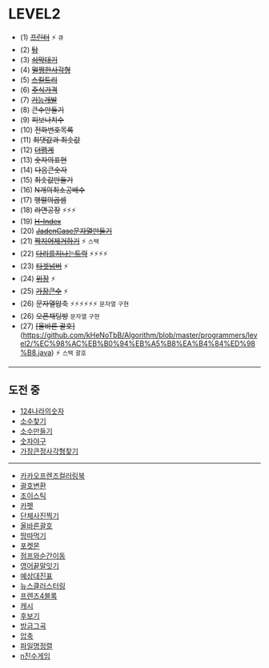 # LEVEL2
* (1) ~~[프린터](https://programmers.co.kr/learn/courses/30/lessons/42587)~~ ⚡️ `큐`
* (2) ~~[탑](https://github.com/kHeNoTbB/Algorithm/blob/master/programmers/level2/%ED%83%91.java)~~
* (3) ~~[쇠막대기]()~~
* (4) ~~[멀쩡한사각형](https://github.com/kHeNoTbB/Algorithm/blob/master/programmers/level2/%EB%A9%80%EC%A9%A1%ED%95%9C%EC%82%AC%EA%B0%81%ED%98%95.java)~~
* (5) ~~[스킬트리](https://github.com/kHeNoTbB/Algorithm/blob/master/programmers/level2/%EC%8A%A4%ED%82%AC%ED%8A%B8%EB%A6%AC.java)~~
* (6) ~~[주식가격](https://github.com/kHeNoTbB/Algorithm/blob/master/programmers/level2/%EC%A3%BC%EC%8B%9D%EA%B0%80%EA%B2%A9.java)~~
* (7) ~~[기능개발](https://github.com/kHeNoTbB/Algorithm/blob/master/programmers/level2/%EA%B8%B0%EB%8A%A5%EA%B0%9C%EB%B0%9C.java)~~
* (8) ~~큰수만들기~~
* (9) ~~피보나치수~~
* (10) ~~전화번호목록~~
* (11) ~~최댓값과 최솟값~~
* (12) ~~[더맵게](https://github.com/kHeNoTbB/Algorithm/blob/master/programmers/level2/%EB%8D%94%EB%A7%B5%EA%B2%8C.java)~~ 
* (13) ~~숫자의표현~~
* (14) ~~다음큰숫자~~
* (15) ~~최솟값만들기~~
* (16) ~~N개의최소공배수~~
* (17) ~~행렬의곱셈~~
* (18) ~~라면공장~~ ⚡️⚡️⚡️
* (19) ~~[H-Index](https://github.com/kHeNoTbB/Algorithm/blob/master/programmers/level2/H-index.java)~~
* (20) ~~[JadenCase문자열만들기](https://github.com/kHeNoTbB/Algorithm/blob/master/programmers/level2/JadenCase%EB%AC%B8%EC%9E%90%EC%97%B4%EB%A7%8C%EB%93%A4%EA%B8%B0.java)~~
* (21) ~~[짝지어제거하기](https://github.com/kHeNoTbB/Algorithm/blob/master/programmers/level2/%EC%A7%9D%EC%A7%80%EC%96%B4%EC%A0%9C%EA%B1%B0%ED%95%98%EA%B8%B0.java)~~ ⚡️ `스택`
* (22) ~~[다리를지나는트럭](https://github.com/kHeNoTbB/Algorithm/blob/master/programmers/level2/%EB%8B%A4%EB%A6%AC%EB%A5%BC%EC%A7%80%EB%82%98%EB%8A%94%ED%8A%B8%EB%9F%AD.java)~~ ⚡️⚡️⚡️⚡️
* (23) ~~[타겟넘버](https://github.com/kHeNoTbB/Algorithm/blob/master/programmers/level2/%ED%83%80%EA%B2%9F%EB%84%98%EB%B2%84.java)~~ ⚡️
* (24) ~~[위장](https://github.com/kHeNoTbB/Algorithm/blob/master/programmers/level2/%EC%9C%84%EC%9E%A5.java)~~ ⚡️
* (25) ~~[가장큰수](https://github.com/kHeNoTbB/Algorithm/blob/master/programmers/level2/%EA%B0%80%EC%9E%A5%ED%81%B0%EC%88%98.java)~~ ⚡️
* (26) ~~문자열압축~~ ⚡️⚡️⚡️⚡️⚡️⚡️ `문자열` `구현`
* (26) ~~오픈채팅방~~ `문자열` `구현`
* (27) ~~[올바른 괄호]~~(https://github.com/kHeNoTbB/Algorithm/blob/master/programmers/level2/%EC%98%AC%EB%B0%94%EB%A5%B8%EA%B4%84%ED%98%B8.java) ⚡️ `스택` `괄호`

---
## 도전 중
* [124나라의숫자]()
* [소수찾기]()
* [소수만들기]()
* [숫자야구]()
* [가장큰정사각형찾기]()
---
* [카카오프렌즈컬러링북]()
* [괄호변환]()
* [조이스틱]()
* [카펫]()
* [단체사진찍기]()
* [올바른괄호]()
* [땅따먹기]()
* [포켓몬]()
* [점프와순간이동]()
* [영어끝말잇기]()
* [예상대진표]()
* [뉴스클러스터링]()
* [프렌즈4블록]()
* [캐시]()
* [후보기]()
* [방금그곡]()
* [압축]()
* [파일명정렬]()
* [n진수게임]()
